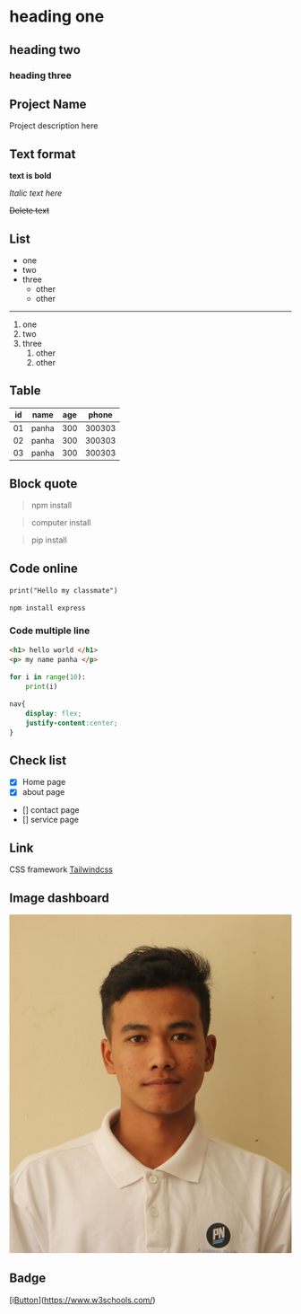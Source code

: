 # heading one
## heading two
### heading three

## Project Name
Project description here
## Text format

**text is bold**

*Italic text here*

~~Delete text~~

## List
- one
- two
- three
    - other
    - other
---
1. one
2. two 
3. three
    1. other
    2. other

## Table
| id | name | age | phone |
|------|-----|----|----|
| 01 | panha | 300 | 300303 |
| 02 | panha | 300 | 300303 |
| 03 | panha | 300 | 300303 |

## Block quote

> npm install

> computer install

> pip install

## Code online

`print("Hello my classmate")`

`npm install express`

### Code multiple line
~~~html
<h1> hello world </h1>
<p> my name panha </p>
~~~

~~~python
for i in range(10):
    print(i)
~~~

~~~css
nav{
    display: flex;
    justify-content:center;
}
~~~
## Check list
- [x] Home page
- [x] about page
- [] contact page
- [] service page

## Link

CSS framework [Tailwindcss](https://www.w3schools.com/)

## Image dashboard
![Dashboard](photo.jpg)

## Badge
[i[Button](https://img.shields.io/badge/Visit-Website-blue)](https://www.w3schools.com/)